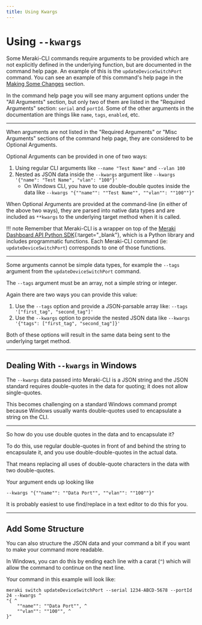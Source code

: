 ```yaml
---
title: Using Kwargs
---
```


# Using `--kwargs`

Some Meraki-CLI commands require arguments to be provided which are not explicitly defined in the underlying function, but are documented in the command help page. An example of this is the `updateDeviceSwitchPort` command. You can see an example of this command's help page in the [Making Some Changes](/making-some-changes) section.

In the command help page you will see many argument options under the "All Arguments" section, but only two of them are listed in the "Required Arguments" section: `serial` and `portId`. Some of the other arguments in the documentation are things like `name`, `tags`, `enabled`, etc.

---

When arguments are not listed in the "Required Arguments" or "Misc Arguments" sections of the command help page, they are considered to be Optional Arguments.

Optional Arguments can be provided in one of two ways:

1. Using regular CLI arguments like `--name "Test Name"` and `--vlan 100`
2. Nested as JSON data inside the `--kwargs` argument like `--kwargs '{"name": "Test Name", "vlan": "100"}'`
   - On Windows CLI, you have to use double-double quotes inside the data like `--kwargs "{""name"": ""Test Name"", ""vlan"": ""100""}"`

When Optional Arguments are provided at the command-line (in either of the above two ways), they are parsed into native data types and are included as `**kwargs` to the underlying target method when it is called.

!!! note
    Remember that Meraki-CLI is a wrapper on top of the [Meraki Dashboard API Python SDK](https://github.com/meraki/dashboard-api-python){:target="_blank"}, which is a Python library and includes programmatic functions. Each Meraki-CLI command (ie: `updateDeviceSwitchPort`) corresponds to one of those functions.

---

Some arguments cannot be simple data types, for example the `--tags` argument from the `updateDeviceSwitchPort` command.

The `--tags` argument must be an array, not a simple string or integer.

Again there are two ways you can provide this value:

1. Use the `--tags` option and provide a JSON-parsable array like: `--tags '["first_tag", "second_tag"]'`
2. Use the `--kwargs` option to provide the nested JSON data like `--kwargs '{"tags": ["first_tag", "second_tag"]}'`

Both of these options will result in the same data being sent to the underlying target method.

---

## Dealing With `--kwargs` in Windows

The `--kwargs` data passed into Meraki-CLI is a JSON string and the JSON standard requires double-quotes in the data for quoting; it does not allow single-quotes.

This becomes challenging on a standard Windows command prompt because Windows usually wants double-quotes used to encapsulate a string on the CLI.

---

So how do you use double quotes in the data and to encapsulate it?

To do this, use regular double-quotes in front of and behind the string to encapsulate it, and you use double-double-quotes in the actual data.

That means replacing all uses of double-quote characters in the data with two double-quotes.

Your argument ends up looking like

```
--kwargs "{""name"": ""Data Port"", ""vlan"": ""100""}"
```

It is probably easiest to use find/replace in a text editor to do this for you.

---

## Add Some Structure

You can also structure the JSON data and your command a bit if you want to make your command more readable.

In Windows, you can do this by ending each line with a carat (`^`) which will allow the command to continue on the next line.

Your command in this example will look like:

```
meraki switch updateDeviceSwitchPort --serial 1234-ABCD-5678 --portId 24 --kwargs ^
"{ ^
    ""name"": ""Data Port"", ^
    ""vlan"": ""100"", ^
}"
```
